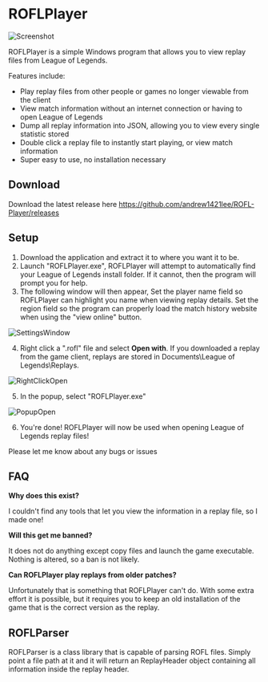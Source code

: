# ROFLPlayer

![Screenshot](https://i.imgur.com/69LOd0x.png)

ROFLPlayer is a simple Windows program that allows you to view replay files from League of Legends.

Features include: 
* Play replay files from other people or games no longer viewable from the client
* View match information without an internet connection or having to open League of Legends
* Dump all replay information into JSON, allowing you to view every single statistic stored
* Double click a replay file to instantly start playing, or view match information
* Super easy to use, no installation necessary

## Download
Download the latest release here
https://github.com/andrew1421lee/ROFL-Player/releases

## Setup

1. Download the application and extract it to where you want it to be.
2. Launch "ROFLPlayer.exe", ROFLPlayer will attempt to automatically find your League of Legends install folder. If it cannot, then the program will prompt you for help.
3. The following window will then appear, Set the player name field so ROFLPlayer can highlight you name when viewing replay details. Set the region field so the program can properly load the match history website when using the "view online" button.

![SettingsWindow](https://i.imgur.com/yrsUL2y.png)

4. Right click a ".rofl" file and select **Open with**. If you downloaded a replay from the game client, replays are stored in Documents\League of Legends\Replays.

![RightClickOpen](https://i.imgur.com/2X2Ear7.png)

5. In the popup, select "ROFLPlayer.exe"

![PopupOpen](https://i.imgur.com/865d0eN.png)

6. You're done! ROFLPlayer will now be used when opening League of Legends replay files!

Please let me know about any bugs or issues

## FAQ

**Why does this exist?**

I couldn't find any tools that let you view the information in a replay file, so I made one!

**Will this get me banned?**

It does not do anything except copy files and launch the game executable. Nothing is altered, so a ban is not likely.

**Can ROFLPlayer play replays from older patches?**

Unfortunately that is something that ROFLPlayer can't do. With some extra effort it is possible, but it requires you to keep an old installation of the game that is the correct version as the replay.

## ROFLParser

ROFLParser is a class library that is capable of parsing ROFL files. Simply point a file path at it and it will return an ReplayHeader object containing all information inside the replay header.
